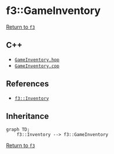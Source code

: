 # f3::GameInventory

[Return to `f3`](/docs/f3.md)

## C++

- [`GameInventory.hpp`](/c++/include/GameInventory.hpp)
- [`GameInventory.cpp`](/c++/source/GameInventory.cpp)

## References

- [`f3::Inventory`](/docs/f3/Inventory.md)

## Inheritance

```mermaid
graph TD;
    f3::Inventory --> f3::GameInventory
```

[Return to `f3`](/docs/f3.md)